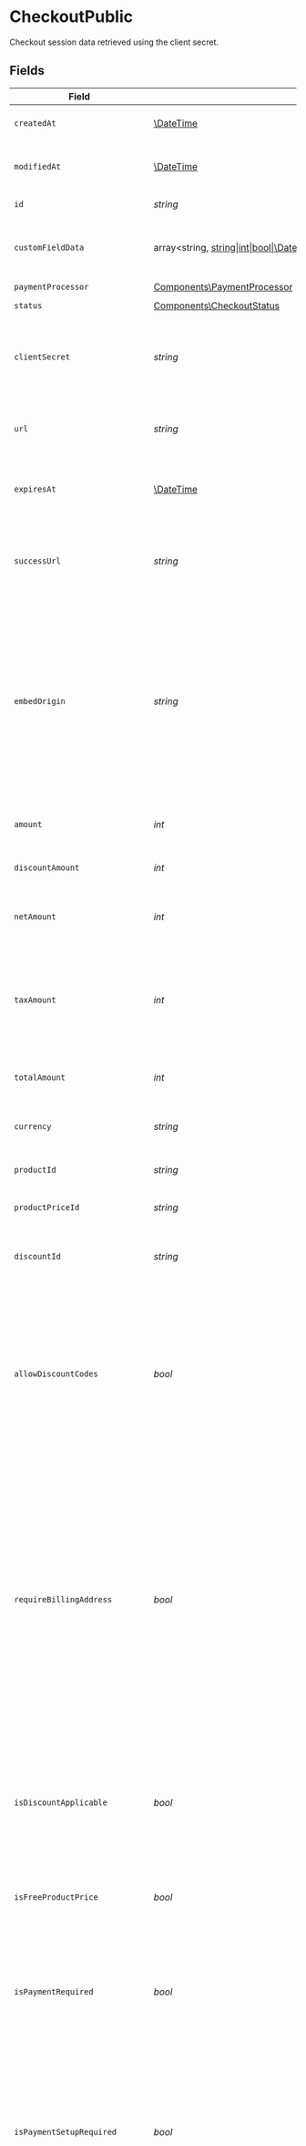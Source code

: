 # CheckoutPublic

Checkout session data retrieved using the client secret.


## Fields

| Field                                                                                                                                                                                                                                                                                                                  | Type                                                                                                                                                                                                                                                                                                                   | Required                                                                                                                                                                                                                                                                                                               | Description                                                                                                                                                                                                                                                                                                            |
| ---------------------------------------------------------------------------------------------------------------------------------------------------------------------------------------------------------------------------------------------------------------------------------------------------------------------- | ---------------------------------------------------------------------------------------------------------------------------------------------------------------------------------------------------------------------------------------------------------------------------------------------------------------------- | ---------------------------------------------------------------------------------------------------------------------------------------------------------------------------------------------------------------------------------------------------------------------------------------------------------------------- | ---------------------------------------------------------------------------------------------------------------------------------------------------------------------------------------------------------------------------------------------------------------------------------------------------------------------- |
| `createdAt`                                                                                                                                                                                                                                                                                                            | [\DateTime](https://www.php.net/manual/en/class.datetime.php)                                                                                                                                                                                                                                                          | :heavy_check_mark:                                                                                                                                                                                                                                                                                                     | Creation timestamp of the object.                                                                                                                                                                                                                                                                                      |
| `modifiedAt`                                                                                                                                                                                                                                                                                                           | [\DateTime](https://www.php.net/manual/en/class.datetime.php)                                                                                                                                                                                                                                                          | :heavy_check_mark:                                                                                                                                                                                                                                                                                                     | Last modification timestamp of the object.                                                                                                                                                                                                                                                                             |
| `id`                                                                                                                                                                                                                                                                                                                   | *string*                                                                                                                                                                                                                                                                                                               | :heavy_check_mark:                                                                                                                                                                                                                                                                                                     | The ID of the object.                                                                                                                                                                                                                                                                                                  |
| `customFieldData`                                                                                                                                                                                                                                                                                                      | array<string, [string\|int\|bool\|\DateTime](../../Models/Components/CheckoutPublicCustomFieldData.md)>                                                                                                                                                                                                                | :heavy_minus_sign:                                                                                                                                                                                                                                                                                                     | Key-value object storing custom field values.                                                                                                                                                                                                                                                                          |
| `paymentProcessor`                                                                                                                                                                                                                                                                                                     | [Components\PaymentProcessor](../../Models/Components/PaymentProcessor.md)                                                                                                                                                                                                                                             | :heavy_check_mark:                                                                                                                                                                                                                                                                                                     | N/A                                                                                                                                                                                                                                                                                                                    |
| `status`                                                                                                                                                                                                                                                                                                               | [Components\CheckoutStatus](../../Models/Components/CheckoutStatus.md)                                                                                                                                                                                                                                                 | :heavy_check_mark:                                                                                                                                                                                                                                                                                                     | N/A                                                                                                                                                                                                                                                                                                                    |
| `clientSecret`                                                                                                                                                                                                                                                                                                         | *string*                                                                                                                                                                                                                                                                                                               | :heavy_check_mark:                                                                                                                                                                                                                                                                                                     | Client secret used to update and complete the checkout session from the client.                                                                                                                                                                                                                                        |
| `url`                                                                                                                                                                                                                                                                                                                  | *string*                                                                                                                                                                                                                                                                                                               | :heavy_check_mark:                                                                                                                                                                                                                                                                                                     | URL where the customer can access the checkout session.                                                                                                                                                                                                                                                                |
| `expiresAt`                                                                                                                                                                                                                                                                                                            | [\DateTime](https://www.php.net/manual/en/class.datetime.php)                                                                                                                                                                                                                                                          | :heavy_check_mark:                                                                                                                                                                                                                                                                                                     | Expiration date and time of the checkout session.                                                                                                                                                                                                                                                                      |
| `successUrl`                                                                                                                                                                                                                                                                                                           | *string*                                                                                                                                                                                                                                                                                                               | :heavy_check_mark:                                                                                                                                                                                                                                                                                                     | URL where the customer will be redirected after a successful payment.                                                                                                                                                                                                                                                  |
| `embedOrigin`                                                                                                                                                                                                                                                                                                          | *string*                                                                                                                                                                                                                                                                                                               | :heavy_check_mark:                                                                                                                                                                                                                                                                                                     | When checkout is embedded, represents the Origin of the page embedding the checkout. Used as a security measure to send messages only to the embedding page.                                                                                                                                                           |
| `amount`                                                                                                                                                                                                                                                                                                               | *int*                                                                                                                                                                                                                                                                                                                  | :heavy_check_mark:                                                                                                                                                                                                                                                                                                     | Amount in cents, before discounts and taxes.                                                                                                                                                                                                                                                                           |
| `discountAmount`                                                                                                                                                                                                                                                                                                       | *int*                                                                                                                                                                                                                                                                                                                  | :heavy_check_mark:                                                                                                                                                                                                                                                                                                     | Discount amount in cents.                                                                                                                                                                                                                                                                                              |
| `netAmount`                                                                                                                                                                                                                                                                                                            | *int*                                                                                                                                                                                                                                                                                                                  | :heavy_check_mark:                                                                                                                                                                                                                                                                                                     | Amount in cents, after discounts but before taxes.                                                                                                                                                                                                                                                                     |
| `taxAmount`                                                                                                                                                                                                                                                                                                            | *int*                                                                                                                                                                                                                                                                                                                  | :heavy_check_mark:                                                                                                                                                                                                                                                                                                     | Sales tax amount in cents. If `null`, it means there is no enough information yet to calculate it.                                                                                                                                                                                                                     |
| `totalAmount`                                                                                                                                                                                                                                                                                                          | *int*                                                                                                                                                                                                                                                                                                                  | :heavy_check_mark:                                                                                                                                                                                                                                                                                                     | Amount in cents, after discounts and taxes.                                                                                                                                                                                                                                                                            |
| `currency`                                                                                                                                                                                                                                                                                                             | *string*                                                                                                                                                                                                                                                                                                               | :heavy_check_mark:                                                                                                                                                                                                                                                                                                     | Currency code of the checkout session.                                                                                                                                                                                                                                                                                 |
| `productId`                                                                                                                                                                                                                                                                                                            | *string*                                                                                                                                                                                                                                                                                                               | :heavy_check_mark:                                                                                                                                                                                                                                                                                                     | ID of the product to checkout.                                                                                                                                                                                                                                                                                         |
| `productPriceId`                                                                                                                                                                                                                                                                                                       | *string*                                                                                                                                                                                                                                                                                                               | :heavy_check_mark:                                                                                                                                                                                                                                                                                                     | ID of the product price to checkout.                                                                                                                                                                                                                                                                                   |
| `discountId`                                                                                                                                                                                                                                                                                                           | *string*                                                                                                                                                                                                                                                                                                               | :heavy_check_mark:                                                                                                                                                                                                                                                                                                     | ID of the discount applied to the checkout.                                                                                                                                                                                                                                                                            |
| `allowDiscountCodes`                                                                                                                                                                                                                                                                                                   | *bool*                                                                                                                                                                                                                                                                                                                 | :heavy_check_mark:                                                                                                                                                                                                                                                                                                     | Whether to allow the customer to apply discount codes. If you apply a discount through `discount_id`, it'll still be applied, but the customer won't be able to change it.                                                                                                                                             |
| `requireBillingAddress`                                                                                                                                                                                                                                                                                                | *bool*                                                                                                                                                                                                                                                                                                                 | :heavy_check_mark:                                                                                                                                                                                                                                                                                                     | Whether to require the customer to fill their full billing address, instead of just the country. Customers in the US will always be required to fill their full address, regardless of this setting. If you preset the billing address, this setting will be automatically set to `true`.                              |
| `isDiscountApplicable`                                                                                                                                                                                                                                                                                                 | *bool*                                                                                                                                                                                                                                                                                                                 | :heavy_check_mark:                                                                                                                                                                                                                                                                                                     | Whether the discount is applicable to the checkout. Typically, free and custom prices are not discountable.                                                                                                                                                                                                            |
| `isFreeProductPrice`                                                                                                                                                                                                                                                                                                   | *bool*                                                                                                                                                                                                                                                                                                                 | :heavy_check_mark:                                                                                                                                                                                                                                                                                                     | Whether the product price is free, regardless of discounts.                                                                                                                                                                                                                                                            |
| `isPaymentRequired`                                                                                                                                                                                                                                                                                                    | *bool*                                                                                                                                                                                                                                                                                                                 | :heavy_check_mark:                                                                                                                                                                                                                                                                                                     | Whether the checkout requires payment, e.g. in case of free products or discounts that cover the total amount.                                                                                                                                                                                                         |
| `isPaymentSetupRequired`                                                                                                                                                                                                                                                                                               | *bool*                                                                                                                                                                                                                                                                                                                 | :heavy_check_mark:                                                                                                                                                                                                                                                                                                     | Whether the checkout requires setting up a payment method, regardless of the amount, e.g. subscriptions that have first free cycles.                                                                                                                                                                                   |
| `isPaymentFormRequired`                                                                                                                                                                                                                                                                                                | *bool*                                                                                                                                                                                                                                                                                                                 | :heavy_check_mark:                                                                                                                                                                                                                                                                                                     | Whether the checkout requires a payment form, whether because of a payment or payment method setup.                                                                                                                                                                                                                    |
| `customerId`                                                                                                                                                                                                                                                                                                           | *string*                                                                                                                                                                                                                                                                                                               | :heavy_check_mark:                                                                                                                                                                                                                                                                                                     | N/A                                                                                                                                                                                                                                                                                                                    |
| `isBusinessCustomer`                                                                                                                                                                                                                                                                                                   | *bool*                                                                                                                                                                                                                                                                                                                 | :heavy_check_mark:                                                                                                                                                                                                                                                                                                     | Whether the customer is a business or an individual. If `true`, the customer will be required to fill their full billing address and billing name.                                                                                                                                                                     |
| `customerName`                                                                                                                                                                                                                                                                                                         | *string*                                                                                                                                                                                                                                                                                                               | :heavy_check_mark:                                                                                                                                                                                                                                                                                                     | Name of the customer.                                                                                                                                                                                                                                                                                                  |
| `customerEmail`                                                                                                                                                                                                                                                                                                        | *string*                                                                                                                                                                                                                                                                                                               | :heavy_check_mark:                                                                                                                                                                                                                                                                                                     | Email address of the customer.                                                                                                                                                                                                                                                                                         |
| `customerIpAddress`                                                                                                                                                                                                                                                                                                    | *string*                                                                                                                                                                                                                                                                                                               | :heavy_check_mark:                                                                                                                                                                                                                                                                                                     | N/A                                                                                                                                                                                                                                                                                                                    |
| `customerBillingName`                                                                                                                                                                                                                                                                                                  | *string*                                                                                                                                                                                                                                                                                                               | :heavy_check_mark:                                                                                                                                                                                                                                                                                                     | N/A                                                                                                                                                                                                                                                                                                                    |
| `customerBillingAddress`                                                                                                                                                                                                                                                                                               | [Components\Address](../../Models/Components/Address.md)                                                                                                                                                                                                                                                               | :heavy_check_mark:                                                                                                                                                                                                                                                                                                     | N/A                                                                                                                                                                                                                                                                                                                    |
| `customerTaxId`                                                                                                                                                                                                                                                                                                        | *string*                                                                                                                                                                                                                                                                                                               | :heavy_check_mark:                                                                                                                                                                                                                                                                                                     | N/A                                                                                                                                                                                                                                                                                                                    |
| `paymentProcessorMetadata`                                                                                                                                                                                                                                                                                             | array<string, *string*>                                                                                                                                                                                                                                                                                                | :heavy_check_mark:                                                                                                                                                                                                                                                                                                     | N/A                                                                                                                                                                                                                                                                                                                    |
| `products`                                                                                                                                                                                                                                                                                                             | array<[Components\CheckoutProduct](../../Models/Components/CheckoutProduct.md)>                                                                                                                                                                                                                                        | :heavy_check_mark:                                                                                                                                                                                                                                                                                                     | List of products available to select.                                                                                                                                                                                                                                                                                  |
| `product`                                                                                                                                                                                                                                                                                                              | [Components\CheckoutProduct](../../Models/Components/CheckoutProduct.md)                                                                                                                                                                                                                                               | :heavy_check_mark:                                                                                                                                                                                                                                                                                                     | Product data for a checkout session.                                                                                                                                                                                                                                                                                   |
| `productPrice`                                                                                                                                                                                                                                                                                                         | [Components\LegacyRecurringProductPriceFixed\|Components\LegacyRecurringProductPriceCustom\|Components\LegacyRecurringProductPriceFree\|Components\ProductPriceFixed\|Components\ProductPriceCustom\|Components\ProductPriceFree\|Components\ProductPriceMeteredUnit](../../Models/Components/CheckoutPublicProductPrice.md) | :heavy_check_mark:                                                                                                                                                                                                                                                                                                     | Price of the selected product.                                                                                                                                                                                                                                                                                         |
| `discount`                                                                                                                                                                                                                                                                                                             | [Components\CheckoutDiscountFixedOnceForeverDuration\|Components\CheckoutDiscountFixedRepeatDuration\|Components\CheckoutDiscountPercentageOnceForeverDuration\|Components\CheckoutDiscountPercentageRepeatDuration](../../Models/Components/CheckoutPublicDiscount.md)                                                | :heavy_check_mark:                                                                                                                                                                                                                                                                                                     | N/A                                                                                                                                                                                                                                                                                                                    |
| `organization`                                                                                                                                                                                                                                                                                                         | [Components\Organization](../../Models/Components/Organization.md)                                                                                                                                                                                                                                                     | :heavy_check_mark:                                                                                                                                                                                                                                                                                                     | N/A                                                                                                                                                                                                                                                                                                                    |
| `attachedCustomFields`                                                                                                                                                                                                                                                                                                 | array<[Components\AttachedCustomField](../../Models/Components/AttachedCustomField.md)>                                                                                                                                                                                                                                | :heavy_check_mark:                                                                                                                                                                                                                                                                                                     | N/A                                                                                                                                                                                                                                                                                                                    |
| `customerBillingAddressFields`                                                                                                                                                                                                                                                                                         | [Components\CheckoutCustomerBillingAddressFields](../../Models/Components/CheckoutCustomerBillingAddressFields.md)                                                                                                                                                                                                     | :heavy_check_mark:                                                                                                                                                                                                                                                                                                     | N/A                                                                                                                                                                                                                                                                                                                    |
